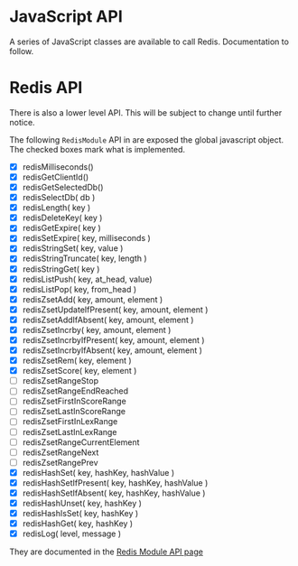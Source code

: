 # JavaScript API

A series of JavaScript classes are available to call Redis. Documentation to follow.

# Redis API

There is also a lower level API. This will be subject to change until further notice.

The following `RedisModule` API in are exposed the global javascript object. The checked boxes mark what is implemented.

 * [x] redisMilliseconds()
 * [x] redisGetClientId()
 * [x] redisGetSelectedDb()
 * [x] redisSelectDb( db )
 * [x] redisLength( key )
 * [x] redisDeleteKey( key )
 * [x] redisGetExpire( key )
 * [x] redisSetExpire( key, milliseconds )
 * [x] redisStringSet( key, value )
 * [x] redisStringTruncate( key, length )
 * [x] redisStringGet( key )
 * [x] redisListPush( key, at_head, value)
 * [x] redisListPop( key, from_head )
 * [x] redisZsetAdd( key, amount, element )
 * [x] redisZsetUpdateIfPresent( key, amount, element )
 * [x] redisZsetAddIfAbsent( key, amount, element )
 * [x] redisZsetIncrby( key, amount, element )
 * [x] redisZsetIncrbyIfPresent( key, amount, element )
 * [x] redisZsetIncrbyIfAbsent( key, amount, element )
 * [x] redisZsetRem( key, element )
 * [x] redisZsetScore( key, element )
 * [ ] redisZsetRangeStop
 * [ ] redisZsetRangeEndReached
 * [ ] redisZsetFirstInScoreRange
 * [ ] redisZsetLastInScoreRange
 * [ ] redisZsetFirstInLexRange
 * [ ] redisZsetLastInLexRange
 * [ ] redisZsetRangeCurrentElement
 * [ ] redisZsetRangeNext
 * [ ] redisZsetRangePrev
 * [x] redisHashSet( key, hashKey, hashValue )
 * [x] redisHashSetIfPresent( key, hashKey, hashValue )
 * [x] redisHashSetIfAbsent( key, hashKey, hashValue )
 * [x] redisHashUnset( key, hashKey )
 * [x] redisHashIsSet( key, hashKey )
 * [x] redisHashGet( key, hashKey )
 * [x] redisLog( level, message )

 They are documented in the [Redis Module API page](https://github.com/antirez/redis/blob/unstable/src/modules/API.md)
